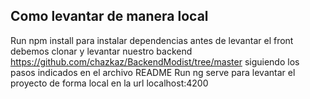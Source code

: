 ## Como levantar de manera local

Run npm install para instalar dependencias 
antes de levantar el front debemos clonar y levantar nuestro backend https://github.com/chazkaz/BackendModist/tree/master siguiendo los pasos indicados en el archivo README
Run ng serve para levantar el proyecto de forma local en la url localhost:4200

